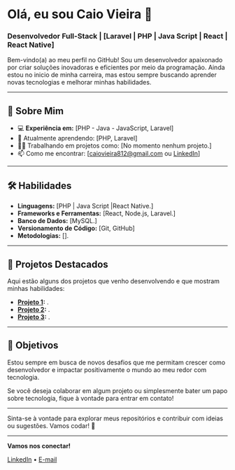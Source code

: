 # Olá, eu sou Caio Vieira 👋

### Desenvolvedor Full-Stack | [Laravel | PHP | Java Script | React | React Native]

Bem-vindo(a) ao meu perfil no GitHub! Sou um desenvolvedor apaixonado por criar soluções inovadoras e eficientes por meio da programação. Ainda estou no inicio de minha carreira, mas estou sempre buscando aprender novas tecnologias e melhorar minhas habilidades.

---

## 🚀 Sobre Mim

- 💻 **Experiência em:** [PHP - Java - JavaScript, Laravel]  
- 🌱 Atualmente aprendendo: [PHP, Laravel]
- 👨‍💻 Trabalhando em projetos como: [No momento nenhum projeto.]
- 📫 Como me encontrar: [caiovieira812@gmail.com ou [LinkedIn](https://www.linkedin.com/in/caio-vieira00/)]
  
---

## 🛠️ Habilidades

- **Linguagens:** [PHP | Java Script |React Native.]
- **Frameworks e Ferramentas:** [React, Node.js, Laravel.]
- **Banco de Dados:** [MySQL.]
- **Versionamento de Código:** [Git, GitHub]
- **Metodologias:** [].

---

## 🌟 Projetos Destacados

Aqui estão alguns dos projetos que venho desenvolvendo e que mostram minhas habilidades:

- **[Projeto 1](link_projeto1):** .
- **[Projeto 2](link_projeto2):** .
- **[Projeto 3](link_projeto3):** .

---

## 🎯 Objetivos

Estou sempre em busca de novos desafios que me permitam crescer como desenvolvedor e impactar positivamente o mundo ao meu redor com tecnologia.

Se você deseja colaborar em algum projeto ou simplesmente bater um papo sobre tecnologia, fique à vontade para entrar em contato!

---

Sinta-se à vontade para explorar meus repositórios e contribuir com ideias ou sugestões. Vamos codar! 🚀

---

**Vamos nos conectar!**

[LinkedIn](https://www.linkedin.com/in/caio-vieira00/) • [E-mail](mailto:caiovieira812@gmail.com)
